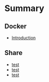 # Summary

## Docker
* [Introduction](README.md)

## Share
- [test](share/a.md)
- [test](share/a.md)
- [test](share/a.md)



